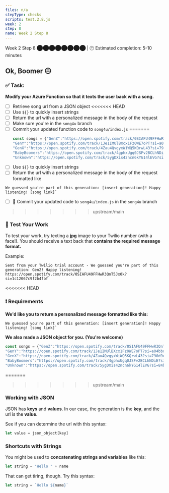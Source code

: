 ```yaml
---
files: n/a
stepType: checks
scripts: test.2.8.js
week: 2
step: 8
name: Week 2 Step 8
---
```


Week 2 Step 8 ⬤⬤⬤⬤⬤⬤⬤⬤ | 🕐 Estimated completion: 5-10 minutes
## Ok, Boomer :neutral_face:
### ✅ Task:
**Modify your Azure Function so that it texts the user back with a song.**
- [ ] Retrieve song url from a JSON object 
<<<<<<< HEAD
- [ ] Use `${}` to quickly insert strings
- [ ] Return the url with a personalized message in the body of the request
- [ ] Make sure you're in the `song4u` branch
- [ ] Commit your updated function code to `song4u/index.js`
=======
  ```js
  const songs = {"GenZ":"https://open.spotify.com/track/0SIAFU49FFHwR3QnT5Jx0k?si=1c12067c9f2b4fbf", 
  "GenY":"https://open.spotify.com/track/1Je1IMUlBXcx1Fz0WE7oPT?si=a04bbdf6ec4948b9", 
  "GenX":"https://open.spotify.com/track/4Zau4QvgyxWiWQ5KQrwL43?si=790d9e3ef2ed408d", 
  "BabyBoomers":"https://open.spotify.com/track/4gphxUgq0JSFv2BCLhNDiE?si=1abb329f2dc24f50", 
  "Unknown":"https://open.spotify.com/track/5ygDXis42ncn6kYG14lEVG?si=84b49b41d09d4d11"}
  ```
- [ ] Use `${}` to quickly insert strings
- [ ] Return the url with a personalized message in the body of the request formatted like
```
We guessed you're part of this generation: [insert generation]! Happy listening! [song link]`
```
- [ ] 🚀 Commit your updated code to `song4u/index.js` in the `song4u` branch
>>>>>>> upstream/main

### 🚧 Test Your Work
To test your work, try texting a **jpg** image to your Twilio number (with a face!). You should receive a text back that **contains the required message format.**

Example:
```
Sent from your Twilio trial account - We guessed you're part of this generation: GenZ! Happy listening! https://open.spotify.com/track/0SIAFU49FFHwR3QnT5Jx0k?si=1c12067c9f2b4fbf
```

<<<<<<< HEAD
### :exclamation: Requirements
**We'd like you to return a personalized message formatted like this:**
```
We guessed you're part of this generation: [insert generation]! Happy listening! [song link]`
```

**We also made a JSON object for you. (You're welcome)**
```js
const songs = {"GenZ":"https://open.spotify.com/track/0SIAFU49FFHwR3QnT5Jx0k?si=1c12067c9f2b4fbf", 
"GenY":"https://open.spotify.com/track/1Je1IMUlBXcx1Fz0WE7oPT?si=a04bbdf6ec4948b9", 
"GenX":"https://open.spotify.com/track/4Zau4QvgyxWiWQ5KQrwL43?si=790d9e3ef2ed408d", 
"BabyBoomers":"https://open.spotify.com/track/4gphxUgq0JSFv2BCLhNDiE?si=1abb329f2dc24f50", 
"Unknown":"https://open.spotify.com/track/5ygDXis42ncn6kYG14lEVG?si=84b49b41d09d4d11"}
```

=======
>>>>>>> upstream/main
### Working with JSON
JSON has **keys** and **values**. In our case, the generation is the **key**, and the url is the **value.**

See if you can determine the url with this syntax:
```js
let value = json_object[key]
```

### Shortcuts with Strings
You might be used to **concatenating strings and variables** like this:
```js
let string = "Hello " + name
```
That can get tiring, though. Try this syntax:
```js
let string = `Hello ${name}`
```

